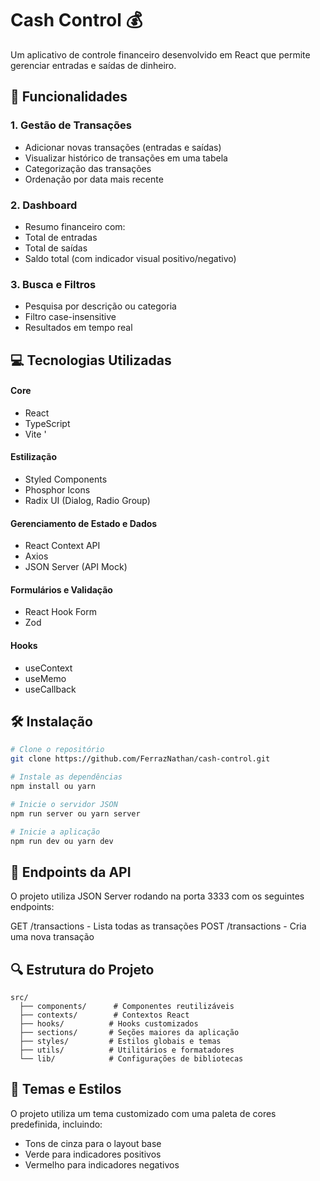 # Cash Control 💰

Um aplicativo de controle financeiro desenvolvido em React que permite gerenciar entradas e saídas de dinheiro.


## 🚀 Funcionalidades

### 1. Gestão de Transações
- Adicionar novas transações (entradas e saídas)
- Visualizar histórico de transações em uma tabela
- Categorização das transações
- Ordenação por data mais recente

### 2. Dashboard
- Resumo financeiro com:
- Total de entradas
- Total de saídas
- Saldo total (com indicador visual positivo/negativo)

### 3. Busca e Filtros
- Pesquisa por descrição ou categoria
- Filtro case-insensitive
- Resultados em tempo real


## 💻 Tecnologias Utilizadas

#### Core
- React
- TypeScript
- Vite
'
#### Estilização
- Styled Components
- Phosphor Icons
- Radix UI (Dialog, Radio Group)

#### Gerenciamento de Estado e Dados
- React Context API
- Axios
- JSON Server (API Mock)

#### Formulários e Validação
- React Hook Form
- Zod

#### Hooks
- useContext
- useMemo
- useCallback

## 🛠️ Instalação

```bash
# Clone o repositório
git clone https://github.com/FerrazNathan/cash-control.git

# Instale as dependências
npm install ou yarn

# Inicie o servidor JSON
npm run server ou yarn server

# Inicie a aplicação
npm run dev ou yarn dev
```


## 📌 Endpoints da API

O projeto utiliza JSON Server rodando na porta 3333 com os seguintes endpoints:

GET /transactions - Lista todas as transações
POST /transactions - Cria uma nova transação



## 🔍 Estrutura do Projeto

```
src/
  ├── components/      # Componentes reutilizáveis
  ├── contexts/        # Contextos React
  ├── hooks/          # Hooks customizados
  ├── sections/       # Seções maiores da aplicação
  ├── styles/         # Estilos globais e temas
  ├── utils/          # Utilitários e formatadores
  └── lib/            # Configurações de bibliotecas
```


## 🎨 Temas e Estilos
O projeto utiliza um tema customizado com uma paleta de cores predefinida, incluindo:
- Tons de cinza para o layout base
- Verde para indicadores positivos
- Vermelho para indicadores negativos
